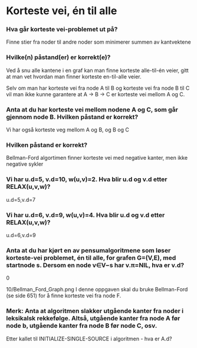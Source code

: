 # Korteste vei, én til alle

### Hva går korteste vei-problemet ut på?

Finne stier fra noder til andre noder som minimerer summen av kantvektene

###  Hvilke(n) påstand(er) er korrekt(e)?

Ved å snu alle kantene i en graf kan man finne korteste alle-til-én veier, gitt at man vet hvordan man finner korteste en-til-alle veier.

Selv om man har korteste vei fra node A til B og korteste vei fra node B til C vil man ikke kunne garantere at A -> B -> C er korteste vei mellom A og C.

### Anta at du har korteste vei mellom nodene A og C, som går gjennom node B. Hvilken påstand er korrekt?

Vi har også korteste veg mellom A og B, og B og C

### Hvilken påstand er korrekt?

Bellman-Ford algortimen finner korteste vei med negative kanter, men ikke negative sykler

### Vi har u.d=5, v.d=10, w(u,v)=2. Hva blir u.d og v.d etter RELAX(u,v,w)?

u.d=5,v.d=7

### Vi har u.d=6, v.d=9, w(u,v)=4. Hva blir u.d og v.d etter RELAX(u,v,w)?

u.d=6,v.d=9

### Anta at du har kjørt en av pensumalgoritmene som løser korteste-vei problemet, én til alle, for grafen G=(V,E), med startnode s. Dersom en node v∈V−s har v.π=NIL, hva er v.d?

0

10/Bellman_Ford_Graph.png
I denne oppgaven skal du bruke Bellman-Ford (se side 651) for å finne korteste vei fra node F.

### Merk: Anta at algoritmen slakker utgående kanter fra noder i leksikalsk rekkefølge. Altså, utgående kanter fra node A før node b, utgående kanter fra node B før node C, osv.

Etter kallet til INITIALIZE-SINGLE-SOURCE i algoritmen - hva er A.d?


